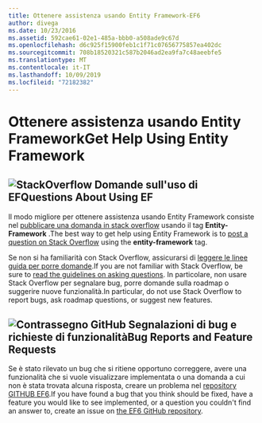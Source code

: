 ```yaml
---
title: Ottenere assistenza usando Entity Framework-EF6
author: divega
ms.date: 10/23/2016
ms.assetid: 592cae61-02e1-485a-bbb0-a508ade9c67d
ms.openlocfilehash: d6c925f15900feb1c1f71c07656775857ea402dc
ms.sourcegitcommit: 708b18520321c587b2046ad2ea9fa7c48aeebfe5
ms.translationtype: MT
ms.contentlocale: it-IT
ms.lasthandoff: 10/09/2019
ms.locfileid: "72182382"
---
```

# <a name="get-help-using-entity-framework"></a><span data-ttu-id="36b29-102">Ottenere assistenza usando Entity Framework</span><span class="sxs-lookup"><span data-stu-id="36b29-102">Get Help Using Entity Framework</span></span>
## <a name="stackoverflowef6mediastackoverflowpng-questions-about-using-ef"></a>![StackOverflow](~/ef6/media/stackoverflow.png) <span data-ttu-id="36b29-104">Domande sull'uso di EF</span><span class="sxs-lookup"><span data-stu-id="36b29-104">Questions About Using EF</span></span>  

<span data-ttu-id="36b29-105">Il modo migliore per ottenere assistenza usando Entity Framework consiste nel [pubblicare una domanda in stack overflow](https://stackoverflow.com/questions/ask) usando il tag **Entity-Framework** .</span><span class="sxs-lookup"><span data-stu-id="36b29-105">The best way to get help using Entity Framework is to [post a question on Stack Overflow](https://stackoverflow.com/questions/ask) using the **entity-framework** tag.</span></span>  

<span data-ttu-id="36b29-106">Se non si ha familiarità con Stack Overflow, assicurarsi di [leggere le linee guida per porre domande](https://stackoverflow.com/help/asking).</span><span class="sxs-lookup"><span data-stu-id="36b29-106">If you are not familiar with Stack Overflow, be sure to [read the guidelines on asking questions](https://stackoverflow.com/help/asking).</span></span> <span data-ttu-id="36b29-107">In particolare, non usare Stack Overflow per segnalare bug, porre domande sulla roadmap o suggerire nuove funzionalità.</span><span class="sxs-lookup"><span data-stu-id="36b29-107">In particular, do not use Stack Overflow to report bugs, ask roadmap questions, or suggest new features.</span></span>  

## <a name="github-markef6mediagithub-mark-32pxpng-bug-reports-and-feature-requests"></a>![Contrassegno GitHub](~/ef6/media/github-mark-32px.png) <span data-ttu-id="36b29-109">Segnalazioni di bug e richieste di funzionalità</span><span class="sxs-lookup"><span data-stu-id="36b29-109">Bug Reports and Feature Requests</span></span>  

<span data-ttu-id="36b29-110">Se è stato rilevato un bug che si ritiene opportuno correggere, avere una funzionalità che si vuole visualizzare implementata o una domanda a cui non è stata trovata alcuna risposta, creare un problema nel [repository GITHUB EF6](https://github.com/aspnet/EntityFramework6/issues).</span><span class="sxs-lookup"><span data-stu-id="36b29-110">If you have found a bug that you think should be fixed, have a feature you would like to see implemented, or a question you couldn't find an answer to, create an issue on [the EF6 GitHub repository](https://github.com/aspnet/EntityFramework6/issues).</span></span>
